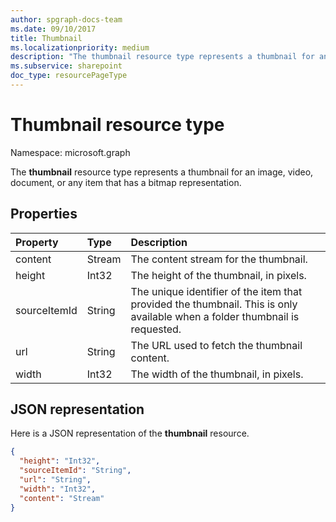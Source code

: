 ```yaml
---
author: spgraph-docs-team
ms.date: 09/10/2017
title: Thumbnail
ms.localizationpriority: medium
description: "The thumbnail resource type represents a thumbnail for an image, video, document, or any item that has a bitmap representation."
ms.subservice: sharepoint
doc_type: resourcePageType
---
```


# Thumbnail resource type

Namespace: microsoft.graph

The **thumbnail** resource type represents a thumbnail for an image, video, document, or any item that has a bitmap representation.

## Properties

| Property     | Type   | Description|
| :----------- | :----- | :----------------------------------------------------|
| content      | Stream | The content stream for the thumbnail.|
| height       | Int32  | The height of the thumbnail, in pixels.|
| sourceItemId | String | The unique identifier of the item that provided the thumbnail. This is only available when a folder thumbnail is requested.|
| url          | String | The URL used to fetch the thumbnail content.|
| width        | Int32  | The width of the thumbnail, in pixels.|


## JSON representation

Here is a JSON representation of the **thumbnail** resource.

<!--{
  "blockType": "resource",
  "optionalProperties": [
    "content",
    "height",
    "width",
    "sourceItemId"
  ],
  "@odata.type": "microsoft.graph.thumbnail"
}-->

```json
{
  "height": "Int32",
  "sourceItemId": "String",
  "url": "String",
  "width": "Int32",
  "content": "Stream"
}
```

<!-- uuid: 8fcb5dbc-d5aa-4681-8e31-b001d5168d79
2015-10-25 14:57:30 UTC -->
<!-- {
  "type": "#page.annotation",
  "description": "Thumbnail resource represents a single thumbnail for an item.",
  "section": "documentation",
  "tocPath": "Resources/Thumbnail"
} -->

